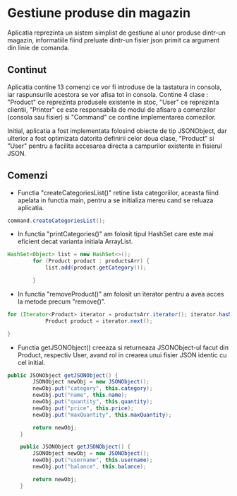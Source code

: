 # Gestiune produse din magazin

Aplicatia reprezinta un sistem simplist de gestiune al unor produse dintr-un magazin, informatiile fiind preluate dintr-un fisier json primit ca argument din linie de comanda.

## Continut

Aplicatia contine 13 comenzi ce vor fi introduse de la tastatura in consola, iar raspunsurile acestora se vor afisa tot in consola.
Contine 4 clase : "Product" ce reprezinta produsele existente in stoc, "User" ce reprezinta clientii, "Printer" ce este responsabila de modul de afisare a comenzilor (consola sau fisier) si "Command" ce contine implementarea comezilor.

Initial, aplicatia a fost implementata folosind obiecte de tip JSONObject, dar ulterior a fost optimizata datorita definirii celor doua clase, "Product" si "User" pentru a facilita accesarea directa a campurilor existente in fisierul JSON.


## Comenzi


* Functia "createCategoriesList()" retine lista categoriilor, aceasta fiind apelata in functia main, pentru a se initializa mereu cand se reluaza aplicatia.

```java
command.createCategoriesList();
```

* In functia "printCategories()" am folosit tipul HashSet care este mai eficient decat varianta initiala ArrayList.

```java
HashSet<Object> list = new HashSet<>();
		for (Product product : productsArr) {
			list.add(product.getCategory());

		}
```

* In functia "removeProduct()" am folosit un iterator pentru a avea acces la metode precum "remove()".

```java
for (Iterator<Product> iterator = productsArr.iterator(); iterator.hasNext();) {
			Product product = iterator.next();

}
```

* Functia getJSONObject() creeaza si returneaza JSONObject-ul facut din Product, respectiv User, avand rol in crearea unui fisier JSON identic cu cel initial.


```java
public JSONObject getJSONObject() {
		JSONObject newObj = new JSONObject();
		newObj.put("category", this.category);
		newObj.put("name", this.name);
		newObj.put("quantity", this.quantity);
		newObj.put("price", this.price);
		newObj.put("maxQuantity", this.maxQuantity);

		return newObj;
	}

    public JSONObject getJSONObject() {
		JSONObject newObj = new JSONObject();
		newObj.put("username", this.username);
		newObj.put("balance", this.balance);

		return newObj;
	}
```




